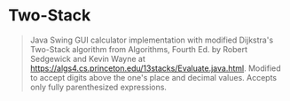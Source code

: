 # Two-Stack

> Java Swing GUI calculator implementation with modified Dijkstra's Two-Stack algorithm from Algorithms, Fourth Ed. 
by Robert Sedgewick and Kevin Wayne at https://algs4.cs.princeton.edu/13stacks/Evaluate.java.html. Modified to accept
digits above the one's place and decimal values. Accepts only fully parenthesized expressions.
